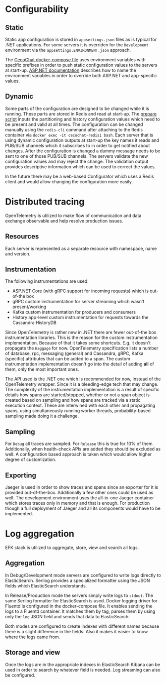 # Configurability

## Static

Static app configuration is stored in `appsettings.json` files as is typical for .NET applications. For some servers it is overriden for the `Development` environment via the `appsettings.ENVIRONMENT.json` approach.

The [CecoChat docker-compose file](../run/cecochat.yml) uses environment variables with specific prefixes in order to push static configuration values to the servers at start-up. [ASP.NET documentation](https://docs.microsoft.com/en-us/aspnet/core/fundamentals/configuration/?view=aspnetcore-5.0#environment-variables) describes how to name the environment variables in order to override both ASP.NET and app-specific values.

## Dynamic

Some parts of the configuration are designed to be changed while it is running. These parts are stored in Redis and read at start-up. The [prepare script](../run/redis/redis-create-configuration.sh) inputs the partitioning and history configuration values which need to be present and valid at all times. The configuration can be changed manually using the `redis-cli` command after attaching to the Redis container via `docker exec -it cecochat-redis1 bash`. Each server that is using dynamic configuration outputs at start-up the key names it reads and PUB/SUB channels which it subscribes to in order to get notified about changes. After the configuration is changed a dummy message needs to be sent to one of those PUB/SUB channels. The servers validate the new configuration values and may reject the change. The validation output provides descriptive information which can be used to correct the values.

In the future there may be a web-based Configurator which uses a Redis client and would allow changing the configuration more easily.

# Distributed tracing

OpenTelemetry is utilized to make flow of communication and data exchange observable and help resolve production issues.

## Resources

Each server is represented as a separate resource with namespace, name and version.

## Instrumentation

The following instrumentations are used:
* ASP.NET Core (with gRPC support for incoming requests) which is out-of-the box
* gRPC custom instrumentation for server streaming which wasn't present/working
* Kafka custom instrumentation for producers and consumers
* History app-level custom instrumentation for requests towards the Cassandra HistoryDB

Since OpenTelemetry is rather new in .NET there are fewer out-of-the box instrumentation libraries. This is the reason for the custom instrumentation implementation. Because of that it takes some shortcuts. E.g. it doesn't propagate the `Baggage` for now. OpenTelemetry specification lists a number of database, rpc, messaging (general) and Cassandra, gRPC, Kafka (specific) attributes that can be added to a span. The custom instrumentation implementation doesn't go into the detail of adding **all** of them, only the most important ones.

The API used is the .NET one which is recommended for now, instead of the OpenTelemetry wrapper. Since it is a bleeding-edge tech that may change. The complexity of the instrumentation implementation is a result of specific details how spans are started/stopped, whether or not a span object is created based on sampling and how spans are tracked via a static execution context. These are interwined with each other and propagating spans, using simultaneously running worker threads, probability-based sampling made doing it a challenge.

## Sampling

For `Debug` all traces are sampled. For `Release` this is true for 10% of them. Additionally, when health-check APIs are added they should be excluded as well. A configuration based approach is taken which would allow higher degree of customization.

## Exporting

Jaeger is used in order to show traces and spans since an exporter for it is provided out-of-the-box. Additionally a few other ones could be used as well. The development environment uses the all-in-one Jaeger container which stores traces only in memory and that is enough. For production though a full deployment of Jaeger and all its components would have to be implemented.

# Log aggregation

EFK stack is utilized to aggregate, store, view and search all logs.

## Aggregation

In Debug/Development mode servers are configured to write logs directly to ElasticSearch. Serilog provides a specialized formatter using the JSON fields which ElasticSearch understands.

In Release/Production mode the servers simply write logs to `stdout`. The same Serilog formatter for ElasticSearch is used. Docker logging driver for Fluentd is configured in the docker-compose file. It enables sending the logs to a Fluentd container. It matches them by tag, parses them by using only the `log` JSON field and sends that data to ElasticSearch.

Both modes are configured to create indexes with different names because there is a slight difference in the fields. Also it makes it easier to know where the logs came from.

## Storage and view

Once the logs are in the appropriate indexes in ElasticSearch Kibana can be used in order to search by whatever field is needed. Log streaming can also be configured.
